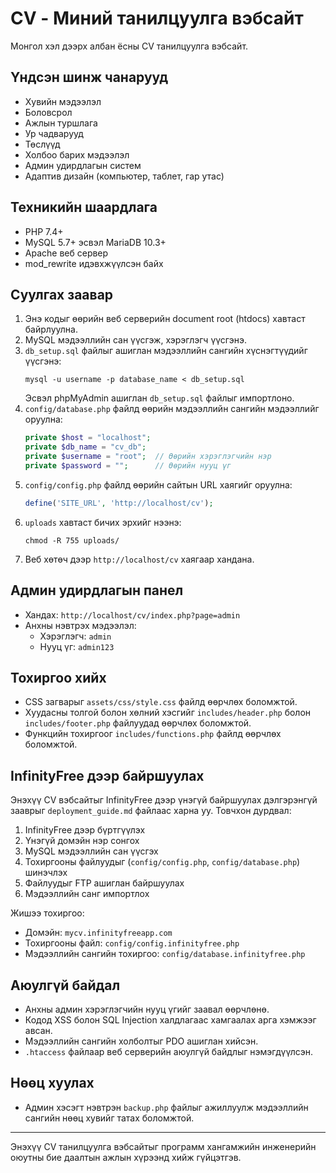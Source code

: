 # CV - Миний танилцуулга вэбсайт

Монгол хэл дээрх албан ёсны CV танилцуулга вэбсайт.

## Үндсэн шинж чанарууд

- Хувийн мэдээлэл
- Боловсрол
- Ажлын туршлага
- Ур чадварууд 
- Төслүүд
- Холбоо барих мэдээлэл
- Админ удирдлагын систем
- Адаптив дизайн (компьютер, таблет, гар утас)

## Техникийн шаардлага

- PHP 7.4+
- MySQL 5.7+ эсвэл MariaDB 10.3+
- Apache веб сервер
- mod_rewrite идэвхжүүлсэн байх

## Суулгах заавар

1. Энэ кодыг өөрийн веб серверийн document root (htdocs) хавтаст байрлуулна.
2. MySQL мэдээллийн сан үүсгэж, хэрэглэгч үүсгэнэ.
3. `db_setup.sql` файлыг ашиглан мэдээллийн сангийн хүснэгтүүдийг үүсгэнэ:
   ```
   mysql -u username -p database_name < db_setup.sql
   ```
   Эсвэл phpMyAdmin ашиглан `db_setup.sql` файлыг импортлоно.
4. `config/database.php` файлд өөрийн мэдээллийн сангийн мэдээллийг оруулна:
   ```php
   private $host = "localhost";
   private $db_name = "cv_db";
   private $username = "root";  // Өөрийн хэрэглэгчийн нэр
   private $password = "";      // Өөрийн нууц үг
   ```
5. `config/config.php` файлд өөрийн сайтын URL хаягийг оруулна:
   ```php
   define('SITE_URL', 'http://localhost/cv');
   ```
6. `uploads` хавтаст бичих эрхийг нээнэ:
   ```
   chmod -R 755 uploads/
   ```
7. Веб хөтөч дээр `http://localhost/cv` хаягаар хандана.

## Админ удирдлагын панел

- Хандах: `http://localhost/cv/index.php?page=admin`
- Анхны нэвтрэх мэдээлэл:
  - Хэрэглэгч: `admin`
  - Нууц үг: `admin123`

## Тохиргоо хийх

- CSS загварыг `assets/css/style.css` файлд өөрчлөх боломжтой.
- Хуудасны толгой болон хөлний хэсгийг `includes/header.php` болон `includes/footer.php` файлуудад өөрчлөх боломжтой.
- Функцийн тохиргоог `includes/functions.php` файлд өөрчлөх боломжтой.

## InfinityFree дээр байршуулах

Энэхүү CV вэбсайтыг InfinityFree дээр үнэгүй байршуулах дэлгэрэнгүй зааврыг `deployment_guide.md` файлаас харна уу. Товчхон дурдвал:

1. InfinityFree дээр бүртгүүлэх
2. Үнэгүй домэйн нэр сонгох
3. MySQL мэдээллийн сан үүсгэх
4. Тохиргооны файлуудыг (`config/config.php`, `config/database.php`) шинэчлэх
5. Файлуудыг FTP ашиглан байршуулах
6. Мэдээллийн санг импортлох

Жишээ тохиргоо:
- Домэйн: `mycv.infinityfreeapp.com`
- Тохиргооны файл: `config/config.infinityfree.php`
- Мэдээллийн сангийн тохиргоо: `config/database.infinityfree.php`

## Аюулгүй байдал

- Анхны админ хэрэглэгчийн нууц үгийг заавал өөрчлөнө.
- Кодод XSS болон SQL Injection халдлагаас хамгаалах арга хэмжээг авсан.
- Мэдээллийн сангийн холболтыг PDO ашиглан хийсэн.
- `.htaccess` файлаар веб серверийн аюулгүй байдлыг нэмэгдүүлсэн.

## Нөөц хуулах

- Админ хэсэгт нэвтрэн `backup.php` файлыг ажиллуулж мэдээллийн сангийн нөөц хувийг татах боломжтой.

---

Энэхүү CV танилцуулга вэбсайтыг программ хангамжийн инженерийн оюутны бие даалтын ажлын хүрээнд хийж гүйцэтгэв.